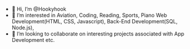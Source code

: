 - 👋 Hi, I’m @Hookyhook
- 👀 I’m interested in Aviation, Coding, Reading, Sports, Piano
Web Development(HTML, CSS, Javascript),
Back-End Development(SQL, Node.js),
- 💞️ I’m looking to collaborate on interesting projects associated with App Development etc.

<!---
Hookyhook/Hookyhook is a ✨ special ✨ repository because its `README.md` (this file) appears on your GitHub profile.
You can click the Preview link to take a look at your changes.
--->
